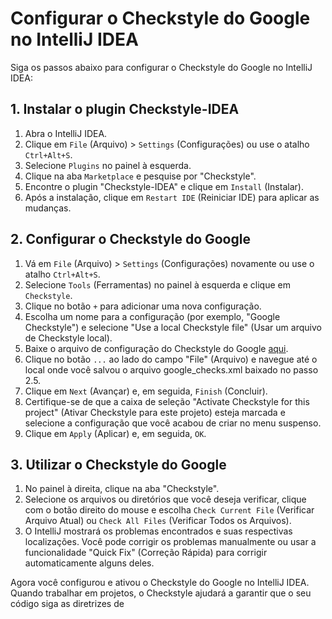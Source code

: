 # Configurar o Checkstyle do Google no IntelliJ IDEA

Siga os passos abaixo para configurar o Checkstyle do Google no IntelliJ IDEA:

## 1. Instalar o plugin Checkstyle-IDEA

1. Abra o IntelliJ IDEA.
2. Clique em `File` (Arquivo) > `Settings` (Configurações) ou use o atalho `Ctrl+Alt+S`.
3. Selecione `Plugins` no painel à esquerda.
4. Clique na aba `Marketplace` e pesquise por "Checkstyle".
5. Encontre o plugin "Checkstyle-IDEA" e clique em `Install` (Instalar).
6. Após a instalação, clique em `Restart IDE` (Reiniciar IDE) para aplicar as mudanças.

## 2. Configurar o Checkstyle do Google

1. Vá em `File` (Arquivo) > `Settings` (Configurações) novamente ou use o atalho `Ctrl+Alt+S`.
2. Selecione `Tools` (Ferramentas) no painel à esquerda e clique em `Checkstyle`.
3. Clique no botão `+` para adicionar uma nova configuração.
4. Escolha um nome para a configuração (por exemplo, "Google Checkstyle") e selecione "Use a local Checkstyle file" (Usar um arquivo de Checkstyle local).
5. Baixe o arquivo de configuração do Checkstyle do Google [aqui](https://raw.githubusercontent.com/checkstyle/checkstyle/master/src/main/resources/google_checks.xml).
6. Clique no botão `...` ao lado do campo "File" (Arquivo) e navegue até o local onde você salvou o arquivo google_checks.xml baixado no passo 2.5.
7. Clique em `Next` (Avançar) e, em seguida, `Finish` (Concluir).
8. Certifique-se de que a caixa de seleção "Activate Checkstyle for this project" (Ativar Checkstyle para este projeto) esteja marcada e selecione a configuração que você acabou de criar no menu suspenso.
9. Clique em `Apply` (Aplicar) e, em seguida, `OK`.

## 3. Utilizar o Checkstyle do Google

1. No painel à direita, clique na aba "Checkstyle".
2. Selecione os arquivos ou diretórios que você deseja verificar, clique com o botão direito do mouse e escolha `Check Current File` (Verificar Arquivo Atual) ou `Check All Files` (Verificar Todos os Arquivos).
3. O IntelliJ mostrará os problemas encontrados e suas respectivas localizações. Você pode corrigir os problemas manualmente ou usar a funcionalidade "Quick Fix" (Correção Rápida) para corrigir automaticamente alguns deles.

Agora você configurou e ativou o Checkstyle do Google no IntelliJ IDEA. Quando trabalhar em projetos, o Checkstyle ajudará a garantir que o seu código siga as diretrizes de
